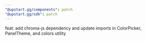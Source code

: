 ```yaml
---
"@upstart.gg/components": patch
"@upstart.gg/sdk": patch
---
```


feat: add chroma-js dependency and update imports in ColorPicker, PanelTheme, and colors utility
